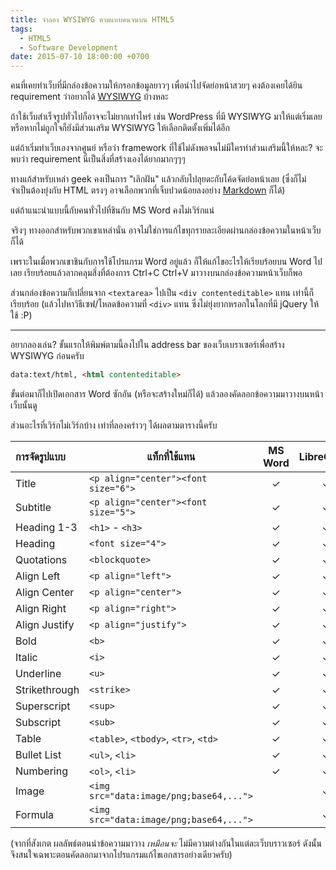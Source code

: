 ```yaml
---
title: จำลอง WYSIWYG ตามแบบคนจนบน HTML5
tags:
  - HTML5
  - Software Development
date: 2015-07-10 18:00:00 +0700
---
```


คนที่เคยทำเว็บที่มีกล่องข้อความให้กรอกข้อมูลยาวๆ เพื่อนำไปจัดย่อหน้าสวยๆ คงต้องเคยได้ยิน requirement ว่าอยากได้ [WYSIWYG][] บ้างหละ

ถ้าใช้เว็บสำเร็จรูปทั่วไปก็อาจจะไม่ยากเท่าไหร่ เช่น WordPress ที่มี WYSIWYG มาให้แต่เริ่มเลย หรือหากไม่ถูกใจก็ยังมีส่วนเสริม WYSIWYG ให้เลือกติดตั้งเพิ่มได้อีก

แต่ถ้าเริ่มทำเว็บเองจากศูนย์ หรือว่า framework ที่ใช้ไม่ดังพอจนไม่มีใครทำส่วนเสริมนี้ให้หละ? จะพบว่า requirement นี่เป็นสิ่งที่สร้างเองได้ยากมากๆๆๆ

ทางแก้สำหรับเหล่า geek คงเป็นการ "เลิกฝัน" แล้วกลับไปลุยดะกับโค้ดจัดย่อหน้าเลย (ซึ่งก็ไม่จำเป็นต้องยุ่งกับ HTML ตรงๆ อาจเลือกพวกที่เจ็บปวดน้อยลงอย่าง [Markdown][] ก็ได้)

แต่ถ้าแนะนำแบบนี้กับคนทั่วไปที่ชินกับ MS Word คงไม่เวิร์กแน่

จริงๆ ทางออกสำหรับพวกเขาเหล่านั่น อาจไม่ใช่การแก้ไขทุกรายละเอียดผ่านกล่องข้อความในหน้าเว็บก็ได้

เพราะในเมื่อพวกเขาชินกับการใช้โปรแกรม Word อยู่แล้ว ก็ให้แก้ไขอะไรให้เรียบร้อยบน Word ไปเลย เรียบร้อยแล้วลากคลุมสิ่งที่ต้องการ Ctrl+C Ctrl+V มาวางบนกล่องข้อความหน้าเว็บก็พอ

ส่วนกล่องข้อความก็เปลี่ยนจาก `<textarea>` ไปเป็น `<div contenteditable>` แทน เท่านี้ก็เรียบร้อย (แล้วไปหาวิธีเซฟ/โหลดข้อความที่ `<div>` แทน ซึ่งไม่ยุ่งยากหรอกในโลกที่มี jQuery ให้ใช้ :P)

---

อยากลองเล่น? ขั้นแรกให้พิมพ์ตามนี้ลงไปใน address bar ของเว็บเบราเซอร์เพื่อสร้าง WYSIWYG ก่อนครับ

``` html
data:text/html, <html contenteditable>
```

ขั้นต่อมาก็ไปเปิดเอกสาร Word ซักอัน (หรือจะสร้างใหม่ก็ได้) แล้วลองคัดลอกข้อความมาวางบนหน้าเว็บนั้นดู

ส่วนอะไรที่เวิร์กไม่เวิร์กบ้าง เท่าที่ลองคร่าวๆ ได้ผลตามตารางนี้ครับ

|   การจัดรูปแบบ  |                แท็กที่ใช้แทน                | MS Word | LibreOffice | Google Docs |
|:------------- | --------------------------------------- |:-------:|:-----------:|:-----------:|
| Title         | `<p align="center"><font size="6">`     |    ✓    |       ✓     |       ✓     |
| Subtitle      | `<p align="center"><font size="5">`     |    ✓    |       ✓     |       ✓     |
| Heading 1-3   | `<h1>` - `<h3>`                         |    ✓    |       ✓     |       ✓     |
| Heading       | `<font size="4">`                       |    ✓    |       ✓     |       ✓     |
| Quotations    | `<blockquote>`                          |    ✓    |       ✓     |       ✓     |
| Align Left    | `<p align="left">`                      |    ✓    |       ✓     |       ✓     |
| Align Center  | `<p align="center">`                    |    ✓    |       ✓     |       ✓     |
| Align Right   | `<p align="right">`                     |    ✓    |       ✓     |       ✓     |
| Align Justify | `<p align="justify">`                   |    ✓    |       ✓     |       ✓     |
| Bold          | `<b>`                                   |    ✓    |       ✓     |       ✓     |
| Italic        | `<i>`                                   |    ✓    |       ✓     |       ✓     |
| Underline     | `<u>`                                   |    ✓    |       ✓     |       ✓     |
| Strikethrough | `<strike>`                              |    ✓    |       ✓     |       ✓     |
| Superscript   | `<sup>`                                 |    ✓    |       ✓     |       ✓     |
| Subscript     | `<sub>`                                 |    ✓    |       ✓     |       ✓     |
| Table         | `<table>`, `<tbody>`, `<tr>`, `<td>`    |    ✓    |       ✓     |       ✓     |
| Bullet List   | `<ul>`, `<li>`                          |    ✓    |       ✓     |       ✓     |
| Numbering     | `<ol>`, `<li>`                          |    ✓    |       ✓     |       ✓     |
| Image         | `<img src="data:image/png;base64,...">` |         |       ✓     |       ✓     |
| Formula       | `<img src="data:image/png;base64,...">` |         |       ✓     |             |

(จากที่สังเกต ผลลัพธ์ตอนนำข้อความมาวาง _เหมือนจะ_ ไม่มีความต่างกันในแต่ละเว็บบราวเซอร์ ดังนั้นจึงสนใจเฉพาะตอนคัดลอกมาจากโปรแกรมแก้ไขเอกสารอย่างเดียวครับ)


[WYSIWYG]: //en.wikipedia.org/wiki/WYSIWYG
[Markdown]: //en.wikipedia.org/wiki/Markdown
